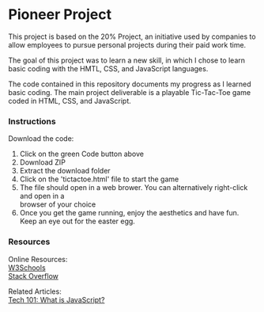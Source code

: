 # Pioneer Project

This project is based on the 20% Project, an initiative used by companies to allow employees to pursue personal projects during their paid work time.

The goal of this project was to learn a new skill, in which I chose to learn basic coding with the HMTL, CSS, and JavaScript languages.

The code contained in this repository documents my progress as I learned basic coding. The main project deliverable is a playable Tic-Tac-Toe game coded in HTML, CSS, and JavaScript.

### Instructions

Download the code:

1. Click on the green Code button above
2. Download ZIP
3. Extract the download folder
4. Click on the 'tictactoe.html' file to start the game
5. The file should open in a web brower. You can alternatively right-click and open in a  
browser of your choice
6. Once you get the game running, enjoy the aesthetics and have fun. Keep an eye out for the easter egg.

### Resources

Online Resources:  
[W3Schools](https://www.w3schools.com/)  
[Stack Overflow](https://stackoverflow.com/)

Related Articles:  
[Tech 101: What is JavaScript?](https://skillcrush.com/blog/javascript/)